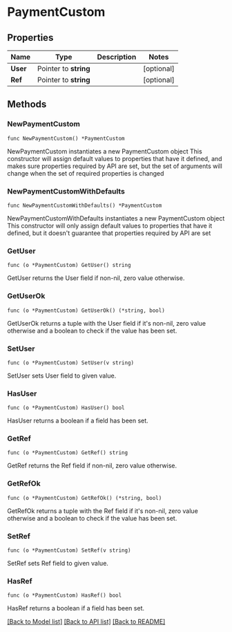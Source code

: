 # PaymentCustom

## Properties

Name | Type | Description | Notes
------------ | ------------- | ------------- | -------------
**User** | Pointer to **string** |  | [optional] 
**Ref** | Pointer to **string** |  | [optional] 

## Methods

### NewPaymentCustom

`func NewPaymentCustom() *PaymentCustom`

NewPaymentCustom instantiates a new PaymentCustom object
This constructor will assign default values to properties that have it defined,
and makes sure properties required by API are set, but the set of arguments
will change when the set of required properties is changed

### NewPaymentCustomWithDefaults

`func NewPaymentCustomWithDefaults() *PaymentCustom`

NewPaymentCustomWithDefaults instantiates a new PaymentCustom object
This constructor will only assign default values to properties that have it defined,
but it doesn't guarantee that properties required by API are set

### GetUser

`func (o *PaymentCustom) GetUser() string`

GetUser returns the User field if non-nil, zero value otherwise.

### GetUserOk

`func (o *PaymentCustom) GetUserOk() (*string, bool)`

GetUserOk returns a tuple with the User field if it's non-nil, zero value otherwise
and a boolean to check if the value has been set.

### SetUser

`func (o *PaymentCustom) SetUser(v string)`

SetUser sets User field to given value.

### HasUser

`func (o *PaymentCustom) HasUser() bool`

HasUser returns a boolean if a field has been set.

### GetRef

`func (o *PaymentCustom) GetRef() string`

GetRef returns the Ref field if non-nil, zero value otherwise.

### GetRefOk

`func (o *PaymentCustom) GetRefOk() (*string, bool)`

GetRefOk returns a tuple with the Ref field if it's non-nil, zero value otherwise
and a boolean to check if the value has been set.

### SetRef

`func (o *PaymentCustom) SetRef(v string)`

SetRef sets Ref field to given value.

### HasRef

`func (o *PaymentCustom) HasRef() bool`

HasRef returns a boolean if a field has been set.


[[Back to Model list]](../README.md#documentation-for-models) [[Back to API list]](../README.md#documentation-for-api-endpoints) [[Back to README]](../README.md)


